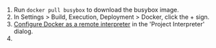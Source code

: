 1. Run `docker pull busybox` to download the busybox image.
2. In Settings > Build, Execution, Deployment > Docker, click the + sign.
3. [Configure Docker as a remote interpreter](https://www.jetbrains.com/help/pycharm/using-docker-as-a-remote-interpreter.html#config-docker) in the 'Project Interpreter' dialog.
4. 
